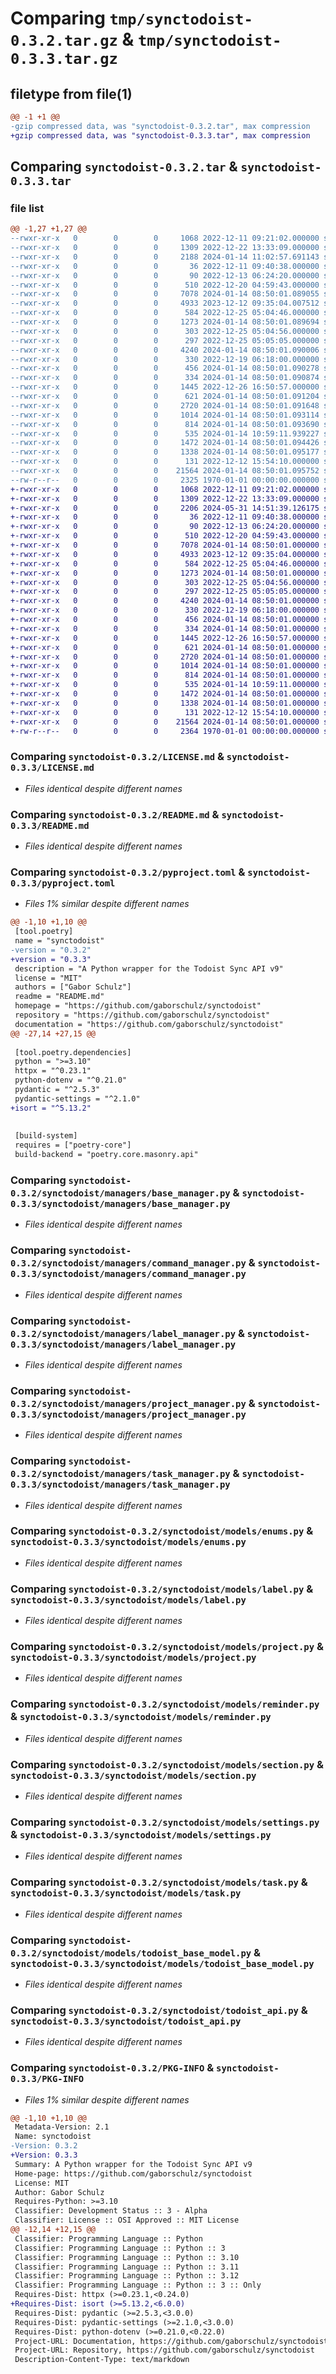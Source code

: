 # Comparing `tmp/synctodoist-0.3.2.tar.gz` & `tmp/synctodoist-0.3.3.tar.gz`

## filetype from file(1)

```diff
@@ -1 +1 @@
-gzip compressed data, was "synctodoist-0.3.2.tar", max compression
+gzip compressed data, was "synctodoist-0.3.3.tar", max compression
```

## Comparing `synctodoist-0.3.2.tar` & `synctodoist-0.3.3.tar`

### file list

```diff
@@ -1,27 +1,27 @@
--rwxr-xr-x   0        0        0     1068 2022-12-11 09:21:02.000000 synctodoist-0.3.2/LICENSE.md
--rwxr-xr-x   0        0        0     1309 2022-12-22 13:33:09.000000 synctodoist-0.3.2/README.md
--rwxr-xr-x   0        0        0     2188 2024-01-14 11:02:57.691143 synctodoist-0.3.2/pyproject.toml
--rwxr-xr-x   0        0        0       36 2022-12-11 09:40:38.000000 synctodoist-0.3.2/synctodoist/__init__.py
--rwxr-xr-x   0        0        0       90 2022-12-13 06:24:20.000000 synctodoist-0.3.2/synctodoist/exceptions.py
--rwxr-xr-x   0        0        0      510 2022-12-20 04:59:43.000000 synctodoist-0.3.2/synctodoist/managers/__init__.py
--rwxr-xr-x   0        0        0     7078 2024-01-14 08:50:01.089055 synctodoist-0.3.2/synctodoist/managers/base_manager.py
--rwxr-xr-x   0        0        0     4933 2023-12-12 09:35:04.007512 synctodoist-0.3.2/synctodoist/managers/command_manager.py
--rwxr-xr-x   0        0        0      584 2022-12-25 05:04:46.000000 synctodoist-0.3.2/synctodoist/managers/label_manager.py
--rwxr-xr-x   0        0        0     1273 2024-01-14 08:50:01.089694 synctodoist-0.3.2/synctodoist/managers/project_manager.py
--rwxr-xr-x   0        0        0      303 2022-12-25 05:04:56.000000 synctodoist-0.3.2/synctodoist/managers/reminder_manager.py
--rwxr-xr-x   0        0        0      297 2022-12-25 05:05:05.000000 synctodoist-0.3.2/synctodoist/managers/section_manager.py
--rwxr-xr-x   0        0        0     4240 2024-01-14 08:50:01.090006 synctodoist-0.3.2/synctodoist/managers/task_manager.py
--rwxr-xr-x   0        0        0      330 2022-12-19 06:18:00.000000 synctodoist-0.3.2/synctodoist/models/__init__.py
--rwxr-xr-x   0        0        0      456 2024-01-14 08:50:01.090278 synctodoist-0.3.2/synctodoist/models/command.py
--rwxr-xr-x   0        0        0      334 2024-01-14 08:50:01.090874 synctodoist-0.3.2/synctodoist/models/due.py
--rwxr-xr-x   0        0        0     1445 2022-12-26 16:50:57.000000 synctodoist-0.3.2/synctodoist/models/enums.py
--rwxr-xr-x   0        0        0      621 2024-01-14 08:50:01.091204 synctodoist-0.3.2/synctodoist/models/label.py
--rwxr-xr-x   0        0        0     2720 2024-01-14 08:50:01.091648 synctodoist-0.3.2/synctodoist/models/project.py
--rwxr-xr-x   0        0        0     1014 2024-01-14 08:50:01.093114 synctodoist-0.3.2/synctodoist/models/reminder.py
--rwxr-xr-x   0        0        0      814 2024-01-14 08:50:01.093690 synctodoist-0.3.2/synctodoist/models/section.py
--rwxr-xr-x   0        0        0      535 2024-01-14 10:59:11.939227 synctodoist-0.3.2/synctodoist/models/settings.py
--rwxr-xr-x   0        0        0     1472 2024-01-14 08:50:01.094426 synctodoist-0.3.2/synctodoist/models/task.py
--rwxr-xr-x   0        0        0     1338 2024-01-14 08:50:01.095177 synctodoist-0.3.2/synctodoist/models/todoist_base_model.py
--rwxr-xr-x   0        0        0      131 2022-12-12 15:54:10.000000 synctodoist-0.3.2/synctodoist/models/utils.py
--rwxr-xr-x   0        0        0    21564 2024-01-14 08:50:01.095752 synctodoist-0.3.2/synctodoist/todoist_api.py
--rw-r--r--   0        0        0     2325 1970-01-01 00:00:00.000000 synctodoist-0.3.2/PKG-INFO
+-rwxr-xr-x   0        0        0     1068 2022-12-11 09:21:02.000000 synctodoist-0.3.3/LICENSE.md
+-rwxr-xr-x   0        0        0     1309 2022-12-22 13:33:09.000000 synctodoist-0.3.3/README.md
+-rwxr-xr-x   0        0        0     2206 2024-05-31 14:51:39.126175 synctodoist-0.3.3/pyproject.toml
+-rwxr-xr-x   0        0        0       36 2022-12-11 09:40:38.000000 synctodoist-0.3.3/synctodoist/__init__.py
+-rwxr-xr-x   0        0        0       90 2022-12-13 06:24:20.000000 synctodoist-0.3.3/synctodoist/exceptions.py
+-rwxr-xr-x   0        0        0      510 2022-12-20 04:59:43.000000 synctodoist-0.3.3/synctodoist/managers/__init__.py
+-rwxr-xr-x   0        0        0     7078 2024-01-14 08:50:01.000000 synctodoist-0.3.3/synctodoist/managers/base_manager.py
+-rwxr-xr-x   0        0        0     4933 2023-12-12 09:35:04.000000 synctodoist-0.3.3/synctodoist/managers/command_manager.py
+-rwxr-xr-x   0        0        0      584 2022-12-25 05:04:46.000000 synctodoist-0.3.3/synctodoist/managers/label_manager.py
+-rwxr-xr-x   0        0        0     1273 2024-01-14 08:50:01.000000 synctodoist-0.3.3/synctodoist/managers/project_manager.py
+-rwxr-xr-x   0        0        0      303 2022-12-25 05:04:56.000000 synctodoist-0.3.3/synctodoist/managers/reminder_manager.py
+-rwxr-xr-x   0        0        0      297 2022-12-25 05:05:05.000000 synctodoist-0.3.3/synctodoist/managers/section_manager.py
+-rwxr-xr-x   0        0        0     4240 2024-01-14 08:50:01.000000 synctodoist-0.3.3/synctodoist/managers/task_manager.py
+-rwxr-xr-x   0        0        0      330 2022-12-19 06:18:00.000000 synctodoist-0.3.3/synctodoist/models/__init__.py
+-rwxr-xr-x   0        0        0      456 2024-01-14 08:50:01.000000 synctodoist-0.3.3/synctodoist/models/command.py
+-rwxr-xr-x   0        0        0      334 2024-01-14 08:50:01.000000 synctodoist-0.3.3/synctodoist/models/due.py
+-rwxr-xr-x   0        0        0     1445 2022-12-26 16:50:57.000000 synctodoist-0.3.3/synctodoist/models/enums.py
+-rwxr-xr-x   0        0        0      621 2024-01-14 08:50:01.000000 synctodoist-0.3.3/synctodoist/models/label.py
+-rwxr-xr-x   0        0        0     2720 2024-01-14 08:50:01.000000 synctodoist-0.3.3/synctodoist/models/project.py
+-rwxr-xr-x   0        0        0     1014 2024-01-14 08:50:01.000000 synctodoist-0.3.3/synctodoist/models/reminder.py
+-rwxr-xr-x   0        0        0      814 2024-01-14 08:50:01.000000 synctodoist-0.3.3/synctodoist/models/section.py
+-rwxr-xr-x   0        0        0      535 2024-01-14 10:59:11.000000 synctodoist-0.3.3/synctodoist/models/settings.py
+-rwxr-xr-x   0        0        0     1472 2024-01-14 08:50:01.000000 synctodoist-0.3.3/synctodoist/models/task.py
+-rwxr-xr-x   0        0        0     1338 2024-01-14 08:50:01.000000 synctodoist-0.3.3/synctodoist/models/todoist_base_model.py
+-rwxr-xr-x   0        0        0      131 2022-12-12 15:54:10.000000 synctodoist-0.3.3/synctodoist/models/utils.py
+-rwxr-xr-x   0        0        0    21564 2024-01-14 08:50:01.000000 synctodoist-0.3.3/synctodoist/todoist_api.py
+-rw-r--r--   0        0        0     2364 1970-01-01 00:00:00.000000 synctodoist-0.3.3/PKG-INFO
```

### Comparing `synctodoist-0.3.2/LICENSE.md` & `synctodoist-0.3.3/LICENSE.md`

 * *Files identical despite different names*

### Comparing `synctodoist-0.3.2/README.md` & `synctodoist-0.3.3/README.md`

 * *Files identical despite different names*

### Comparing `synctodoist-0.3.2/pyproject.toml` & `synctodoist-0.3.3/pyproject.toml`

 * *Files 1% similar despite different names*

```diff
@@ -1,10 +1,10 @@
 [tool.poetry]
 name = "synctodoist"
-version = "0.3.2"
+version = "0.3.3"
 description = "A Python wrapper for the Todoist Sync API v9"
 license = "MIT"
 authors = ["Gabor Schulz"]
 readme = "README.md"
 homepage = "https://github.com/gaborschulz/synctodoist"
 repository = "https://github.com/gaborschulz/synctodoist"
 documentation = "https://github.com/gaborschulz/synctodoist"
@@ -27,14 +27,15 @@
 
 [tool.poetry.dependencies]
 python = ">=3.10"
 httpx = "^0.23.1"
 python-dotenv = "^0.21.0"
 pydantic = "^2.5.3"
 pydantic-settings = "^2.1.0"
+isort = "^5.13.2"
 
 
 [build-system]
 requires = ["poetry-core"]
 build-backend = "poetry.core.masonry.api"
```

### Comparing `synctodoist-0.3.2/synctodoist/managers/base_manager.py` & `synctodoist-0.3.3/synctodoist/managers/base_manager.py`

 * *Files identical despite different names*

### Comparing `synctodoist-0.3.2/synctodoist/managers/command_manager.py` & `synctodoist-0.3.3/synctodoist/managers/command_manager.py`

 * *Files identical despite different names*

### Comparing `synctodoist-0.3.2/synctodoist/managers/label_manager.py` & `synctodoist-0.3.3/synctodoist/managers/label_manager.py`

 * *Files identical despite different names*

### Comparing `synctodoist-0.3.2/synctodoist/managers/project_manager.py` & `synctodoist-0.3.3/synctodoist/managers/project_manager.py`

 * *Files identical despite different names*

### Comparing `synctodoist-0.3.2/synctodoist/managers/task_manager.py` & `synctodoist-0.3.3/synctodoist/managers/task_manager.py`

 * *Files identical despite different names*

### Comparing `synctodoist-0.3.2/synctodoist/models/enums.py` & `synctodoist-0.3.3/synctodoist/models/enums.py`

 * *Files identical despite different names*

### Comparing `synctodoist-0.3.2/synctodoist/models/label.py` & `synctodoist-0.3.3/synctodoist/models/label.py`

 * *Files identical despite different names*

### Comparing `synctodoist-0.3.2/synctodoist/models/project.py` & `synctodoist-0.3.3/synctodoist/models/project.py`

 * *Files identical despite different names*

### Comparing `synctodoist-0.3.2/synctodoist/models/reminder.py` & `synctodoist-0.3.3/synctodoist/models/reminder.py`

 * *Files identical despite different names*

### Comparing `synctodoist-0.3.2/synctodoist/models/section.py` & `synctodoist-0.3.3/synctodoist/models/section.py`

 * *Files identical despite different names*

### Comparing `synctodoist-0.3.2/synctodoist/models/settings.py` & `synctodoist-0.3.3/synctodoist/models/settings.py`

 * *Files identical despite different names*

### Comparing `synctodoist-0.3.2/synctodoist/models/task.py` & `synctodoist-0.3.3/synctodoist/models/task.py`

 * *Files identical despite different names*

### Comparing `synctodoist-0.3.2/synctodoist/models/todoist_base_model.py` & `synctodoist-0.3.3/synctodoist/models/todoist_base_model.py`

 * *Files identical despite different names*

### Comparing `synctodoist-0.3.2/synctodoist/todoist_api.py` & `synctodoist-0.3.3/synctodoist/todoist_api.py`

 * *Files identical despite different names*

### Comparing `synctodoist-0.3.2/PKG-INFO` & `synctodoist-0.3.3/PKG-INFO`

 * *Files 1% similar despite different names*

```diff
@@ -1,10 +1,10 @@
 Metadata-Version: 2.1
 Name: synctodoist
-Version: 0.3.2
+Version: 0.3.3
 Summary: A Python wrapper for the Todoist Sync API v9
 Home-page: https://github.com/gaborschulz/synctodoist
 License: MIT
 Author: Gabor Schulz
 Requires-Python: >=3.10
 Classifier: Development Status :: 3 - Alpha
 Classifier: License :: OSI Approved :: MIT License
@@ -12,14 +12,15 @@
 Classifier: Programming Language :: Python
 Classifier: Programming Language :: Python :: 3
 Classifier: Programming Language :: Python :: 3.10
 Classifier: Programming Language :: Python :: 3.11
 Classifier: Programming Language :: Python :: 3.12
 Classifier: Programming Language :: Python :: 3 :: Only
 Requires-Dist: httpx (>=0.23.1,<0.24.0)
+Requires-Dist: isort (>=5.13.2,<6.0.0)
 Requires-Dist: pydantic (>=2.5.3,<3.0.0)
 Requires-Dist: pydantic-settings (>=2.1.0,<3.0.0)
 Requires-Dist: python-dotenv (>=0.21.0,<0.22.0)
 Project-URL: Documentation, https://github.com/gaborschulz/synctodoist
 Project-URL: Repository, https://github.com/gaborschulz/synctodoist
 Description-Content-Type: text/markdown
```

